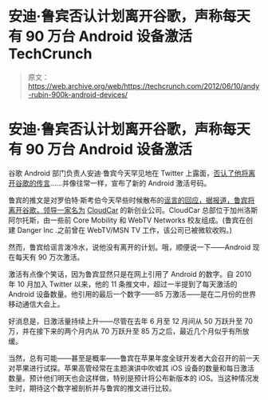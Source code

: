 # 安迪·鲁宾否认计划离开谷歌，声称每天有 90 万台 Android 设备激活 TechCrunch

> 原文：<https://web.archive.org/web/https://techcrunch.com/2012/06/10/andy-rubin-900k-android-devices/>

# 安迪·鲁宾否认计划离开谷歌，声称每天有 90 万台 Android 设备激活

谷歌 Android 部门负责人安迪·鲁宾今天罕见地在 Twitter 上露面，[否认了他将离开谷歌的传言](https://web.archive.org/web/20221227070758/https://twitter.com/Arubin/status/211939156451012609)……并像往常一样，宣布了新的 Android 激活号码。

鲁宾的推文是对罗伯特·斯考伯今天早些时候散布的[谣言的回应，据报道，鲁宾将离开谷歌，领导一家名为](https://web.archive.org/web/20221227070758/https://plus.google.com/u/0/111091089527727420853/posts/J3iKnFMSQ2Y) [CloudCar](https://web.archive.org/web/20221227070758/https://plus.google.com/u/0/111091089527727420853/posts/J3iKnFMSQ2Y) 的新创业公司。CloudCar 总部位于加州洛斯阿尔托斯，由一些前 Core Mobility 和 WebTV Networks 校友组成。(鲁宾在创建 Danger Inc .之前曾在 WebTV/MSN TV 工作，该公司已被微软收购。)

然而，鲁宾给谣言泼冷水，说他没有离开的计划。哦，顺便说一下——Android 现在每天有 90 万次激活。

激活有点像个笑话，因为鲁宾显然只是在网上引用了 Android 的数字。自 2010 年 10 月加入 Twitter 以来，他的 11 条推文中，超过一半提到了每天激活的 Android 设备数量。他引用的最后一个数字——85 万激活——是在二月份的世界移动通信大会上。

好消息是，日激活量持续上升——尽管在去年 6 月至 12 月间从 50 万跃升至 70 万，并在接下来的两个月内从 70 万跃升至 85 万之后，最近几个月似乎有所放缓。

当然，总有可能——甚至是概率——鲁宾在苹果年度全球开发者大会召开的前一天对苹果进行试探。苹果高管经常在主题演讲中吹嘘其 iOS 设备的数量和每日激活数量。预计他们明天也会这样做，特别是预计将公布新版本的 iOS。当这种情况发生时，期待这个数字被剖析并与鲁宾的推文进行比较。